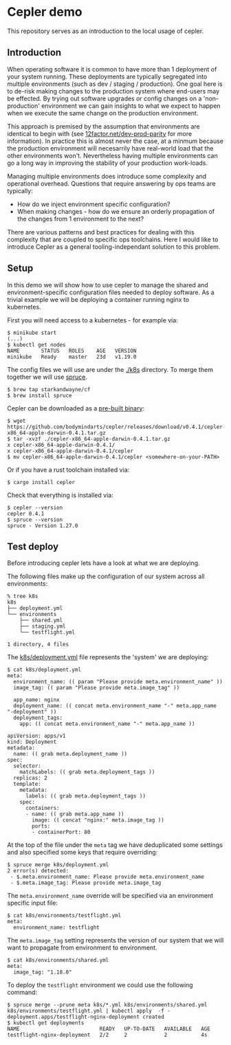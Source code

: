 # Cepler demo

This repository serves as an introduction to the local usage of cepler.

## Introduction

When operating software it is common to have more than 1 deployment of your system running.
These deployments are typically segregated into multiple environments (such as dev / staging / production).
One goal here is to de-risk making changes to the production system where end-users may be effected.
By trying out software upgrades or config changes on a 'non-production' environment we can gain insights to what we expect to happen when we execute the same change on the production environment.

This approach is premised by the assumption that environments are identical to begin with (see [12factor.net/dev-prod-parity](https://12factor.net/dev-prod-parity) for more information).
In practice this is almost never the case, at a minmum because the production environment will necesarrily have real-world load that the other environments won't.
Nevertheless having multiple environments can go a long way in improving the stability of your production work-loads.

Managing multiple environments does introduce some complexity and operational overhead.
Questions that require answering by ops teams are typically:
- How do we inject environment specific configuration?
- When making changes - how do we ensure an orderly propagation of the changes from 1 environment to the next?

There are various patterns and best practices for dealing with this complexity that are coupled to specific ops toolchains.
Here I would like to introduce Cepler as a general tooling-independant solution to this problem.

## Setup

In this demo we will show how to use cepler to manage the shared and environment-specific configuration files needed to deploy software.
As a trivial example we will be deploying a container running nginx to kubernetes.

First you will need access to a kubernetes - for example via:
```
$ minikube start
(...)
$ kubectl get nodes
NAME       STATUS   ROLES    AGE   VERSION
minikube   Ready    master   23d   v1.19.0
```

The config files we will use are under the [./k8s](./k8s) directory.
To merge them together we will use [spruce](https://github.com/geofffranks/spruce/releases).
```
$ brew tap starkandwayne/cf
$ brew install spruce
```
Cepler can be downloaded as a [pre-built binary](https://github.com/bodymindarts/cepler/releases):
```
$ wget https://github.com/bodymindarts/cepler/releases/download/v0.4.1/cepler-x86_64-apple-darwin-0.4.1.tar.gz
$ tar -xvzf ./cepler-x86_64-apple-darwin-0.4.1.tar.gz
x cepler-x86_64-apple-darwin-0.4.1/
x cepler-x86_64-apple-darwin-0.4.1/cepler
$ mv cepler-x86_64-apple-darwin-0.4.1/cepler <somewhere-on-your-PATH>
```

Or if you have a rust toolchain installed via:
```
$ cargo install cepler
```

Check that everything is installed via:
```
$ cepler --version
cepler 0.4.1
$ spruce --version
spruce - Version 1.27.0
```

## Test deploy

Before introducing cepler lets have a look at what we are deploying.

The following files make up the configuration of our system across all environments:
```
% tree k8s
k8s
├── deployment.yml
└── environments
    ├── shared.yml
    ├── staging.yml
    └── testflight.yml

1 directory, 4 files
```

The [k8s/deployment.yml](./k8s/deployment.yml) file represents the 'system' we are deploying:
```
$ cat k8s/deployment.yml
meta:
  environment_name: (( param "Please provide meta.environment_name" ))
  image_tag: (( param "Please provide meta.image_tag" ))

  app_name: nginx
  deployment_name: (( concat meta.environment_name "-" meta.app_name "-deployment" ))
  deployment_tags:
    app: (( concat meta.environment_name "-" meta.app_name ))

apiVersion: apps/v1
kind: Deployment
metadata:
  name: (( grab meta.deployment_name ))
spec:
  selector:
    matchLabels: (( grab meta.deployment_tags ))
  replicas: 2
  template:
    metadata:
      labels: (( grab meta.deployment_tags ))
    spec:
      containers:
      - name: (( grab meta.app_name ))
        image: (( concat "nginx:" meta.image_tag ))
        ports:
        - containerPort: 80
```
At the top of the file under the `meta` tag we have deduplicated some settings and also specified some keys that require overriding:
```
$ spruce merge k8s/deployment.yml
2 error(s) detected:
 - $.meta.environment_name: Please provide meta.environment_name
 - $.meta.image_tag: Please provide meta.image_tag
```
The `meta.environment_name` override will be specified via an environment specific input file:
```
$ cat k8s/environments/testflight.yml
meta:
  environment_name: testflight
```
The `meta.image_tag` setting represents the version of our system that we will want to propagate from environment to environment.
```
$ cat k8s/environments/shared.yml
meta:
  image_tag: "1.18.0"
```

To deploy the `testflight` environment we could use the following command:
```
$ spruce merge --prune meta k8s/*.yml k8s/environments/shared.yml k8s/environments/testflight.yml | kubectl apply  -f -
deployment.apps/testflight-nginx-deployment created
$ kubectl get deployments
NAME                          READY   UP-TO-DATE   AVAILABLE   AGE
testflight-nginx-deployment   2/2     2            2           4s
```
